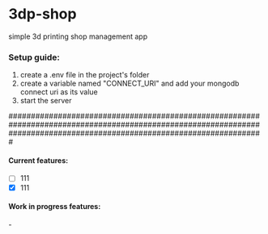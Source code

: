 # 3dp-shop
simple 3d printing shop management app


<h3>Setup guide:</h3>

1. create a .env file in the project's folder
2. create a variable named "CONNECT_URI" and add your mongodb connect uri as its value
3. start the server

#########################################################################################################################################################################
 
 <h4> Current features: </h4>    
 
 -[ ] 111
 -[x] 111
 <h4> Work in progress features: </h4>    
 - 
